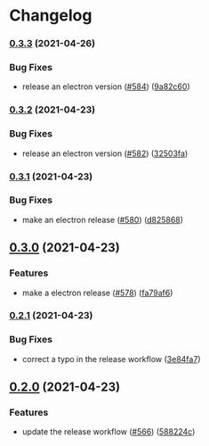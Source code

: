 # Changelog

### [0.3.3](https://www.github.com/ocavue/rino/compare/v0.3.2...v0.3.3) (2021-04-26)


### Bug Fixes

* release an electron version ([#584](https://www.github.com/ocavue/rino/issues/584)) ([9a82c60](https://www.github.com/ocavue/rino/commit/9a82c606b5350fa98ac61cc369881d0756bfc031))

### [0.3.2](https://www.github.com/ocavue/rino/compare/v0.3.1...v0.3.2) (2021-04-23)


### Bug Fixes

* release an electron version ([#582](https://www.github.com/ocavue/rino/issues/582)) ([32503fa](https://www.github.com/ocavue/rino/commit/32503fabf2f7eaa86737b106bb5e4218dd195390))

### [0.3.1](https://www.github.com/ocavue/rino/compare/v0.3.0...v0.3.1) (2021-04-23)


### Bug Fixes

* make an electron release ([#580](https://www.github.com/ocavue/rino/issues/580)) ([d825868](https://www.github.com/ocavue/rino/commit/d825868226974558f840543e85058952543900b7))

## [0.3.0](https://www.github.com/ocavue/rino/compare/v0.2.1...v0.3.0) (2021-04-23)


### Features

* make a electron release ([#578](https://www.github.com/ocavue/rino/issues/578)) ([fa79af6](https://www.github.com/ocavue/rino/commit/fa79af68ad0bc16ee25c989efa5fdf3ef2792121))

### [0.2.1](https://www.github.com/ocavue/rino/compare/v0.2.0...v0.2.1) (2021-04-23)


### Bug Fixes

* correct a typo in the release workflow ([3e84fa7](https://www.github.com/ocavue/rino/commit/3e84fa76882fef61a52fec014ee53c8e3805077e))

## [0.2.0](https://www.github.com/ocavue/rino/compare/v0.1.0...v0.2.0) (2021-04-23)


### Features

* update the release workflow ([#566](https://www.github.com/ocavue/rino/issues/566)) ([588224c](https://www.github.com/ocavue/rino/commit/588224cb43447a2dc5fc994706006f7f1b0110d9))
